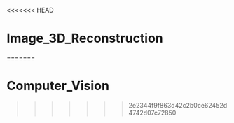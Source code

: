 <<<<<<< HEAD
# Image_3D_Reconstruction
=======
# Computer_Vision
>>>>>>> 2e2344f9f863d42c2b0ce62452d4742d07c72850

